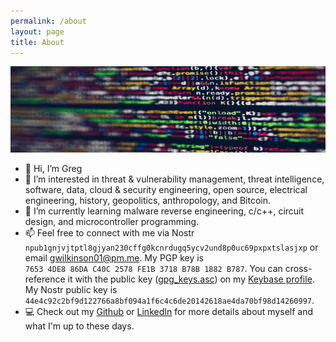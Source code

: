 ```yaml
---
permalink: /about
layout: page
title: About
---
```


<img src="./assets/imgs/pexels-markusspiske-2004161.jpg" width="800px">

- 👋 Hi, I’m Greg  
- 👀 I’m interested in threat & vulnerability management, threat intelligence, software, data, cloud & security engineering, open source, electrical engineering, history, geopolitics, anthropology, and Bitcoin.  
- 🌱 I’m currently learning malware reverse engineering, c/c++, circuit design, and microcontroller programming.    
- 📫 Feel free to connect with me via Nostr `npub1gnjvjtptl8gjyan230cffg0kcnrdugq5ycv2und8p0uc69pxpxtslasjxp` or email [gwilkinson01@pm.me](mailto:gwilkinson01@pm.me). My PGP key is `7653 4DE8 86DA C40C 2578 FE1B 3718 B78B 1882 B787`. You can cross-reference it with the public key ([gpg_keys.asc](https://keybase.io/gwilkinson/pgp_keys.asc)) on my [Keybase profile](https://keybase.io/gwilkinson). My Nostr public key is `44e4c92c2bf9d122766a8bf094a1f6c4c6de20142618ae4da70bf98d14260997`.  
- 💻 Check out my [Github](https://github.com/gwilkinson01) or [LinkedIn](https://www.linkedin.com/in/gwilkinson01/) for more details about myself and what I'm up to these days.

